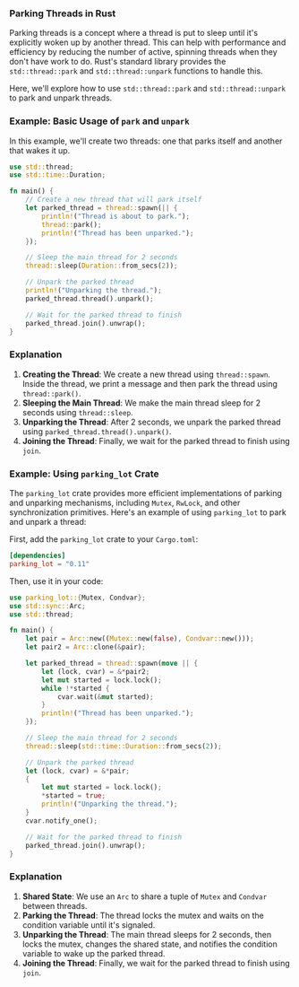 ### Parking Threads in Rust

Parking threads is a concept where a thread is put to sleep until it's explicitly woken up by another thread. This can help with performance and efficiency by reducing the number of active, spinning threads when they don't have work to do. Rust's standard library provides the `std::thread::park` and `std::thread::unpark` functions to handle this.

Here, we'll explore how to use `std::thread::park` and `std::thread::unpark` to park and unpark threads.

### Example: Basic Usage of `park` and `unpark`

In this example, we'll create two threads: one that parks itself and another that wakes it up.

```rust
use std::thread;
use std::time::Duration;

fn main() {
    // Create a new thread that will park itself
    let parked_thread = thread::spawn(|| {
        println!("Thread is about to park.");
        thread::park();
        println!("Thread has been unparked.");
    });

    // Sleep the main thread for 2 seconds
    thread::sleep(Duration::from_secs(2));

    // Unpark the parked thread
    println!("Unparking the thread.");
    parked_thread.thread().unpark();

    // Wait for the parked thread to finish
    parked_thread.join().unwrap();
}
```

### Explanation

1. **Creating the Thread**: We create a new thread using `thread::spawn`. Inside the thread, we print a message and then park the thread using `thread::park()`.
2. **Sleeping the Main Thread**: We make the main thread sleep for 2 seconds using `thread::sleep`.
3. **Unparking the Thread**: After 2 seconds, we unpark the parked thread using `parked_thread.thread().unpark()`.
4. **Joining the Thread**: Finally, we wait for the parked thread to finish using `join`.

### Example: Using `parking_lot` Crate

The `parking_lot` crate provides more efficient implementations of parking and unparking mechanisms, including `Mutex`, `RwLock`, and other synchronization primitives. Here's an example of using `parking_lot` to park and unpark a thread:

First, add the `parking_lot` crate to your `Cargo.toml`:

```toml
[dependencies]
parking_lot = "0.11"
```

Then, use it in your code:

```rust
use parking_lot::{Mutex, Condvar};
use std::sync::Arc;
use std::thread;

fn main() {
    let pair = Arc::new((Mutex::new(false), Condvar::new()));
    let pair2 = Arc::clone(&pair);

    let parked_thread = thread::spawn(move || {
        let (lock, cvar) = &*pair2;
        let mut started = lock.lock();
        while !*started {
            cvar.wait(&mut started);
        }
        println!("Thread has been unparked.");
    });

    // Sleep the main thread for 2 seconds
    thread::sleep(std::time::Duration::from_secs(2));

    // Unpark the parked thread
    let (lock, cvar) = &*pair;
    {
        let mut started = lock.lock();
        *started = true;
        println!("Unparking the thread.");
    }
    cvar.notify_one();

    // Wait for the parked thread to finish
    parked_thread.join().unwrap();
}
```

### Explanation

1. **Shared State**: We use an `Arc` to share a tuple of `Mutex` and `Condvar` between threads.
2. **Parking the Thread**: The thread locks the mutex and waits on the condition variable until it's signaled.
3. **Unparking the Thread**: The main thread sleeps for 2 seconds, then locks the mutex, changes the shared state, and notifies the condition variable to wake up the parked thread.
4. **Joining the Thread**: Finally, we wait for the parked thread to finish using `join`.

